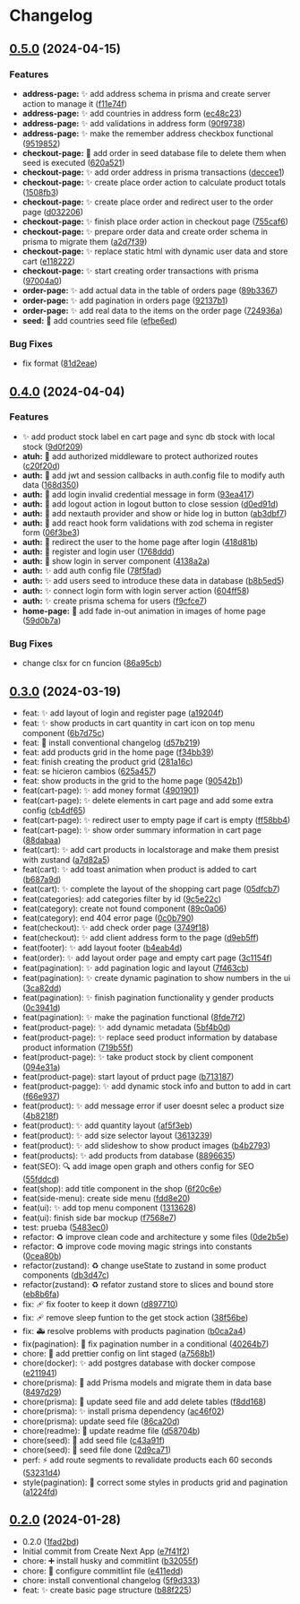 # Changelog
## [0.5.0](https://github.com/JonyPlo/teslo-shop-nextjs/compare/v0.4.0...v0.5.0) (2024-04-15)


### Features

* **address-page:** :sparkles: add address schema in prisma and create server action to manage it ([f11e74f](https://github.com/JonyPlo/teslo-shop-nextjs/commits/f11e74f8c01b1beb4d002d6f40f72c0290c8a67b))
* **address-page:** :sparkles: add countries in address form ([ec48c23](https://github.com/JonyPlo/teslo-shop-nextjs/commits/ec48c230fc5d0cf99cdd4bf8c8233b75f3edcb4f))
* **address-page:** :sparkles: add validations in address form ([90f9738](https://github.com/JonyPlo/teslo-shop-nextjs/commits/90f97386a6e476cf8730c99278d9af622b92ed62))
* **address-page:** :sparkles: make the remember address checkbox functional ([9519852](https://github.com/JonyPlo/teslo-shop-nextjs/commits/9519852c3b82cbde1b468a94dcf3c9d5fe6a9972))
* **checkout-page:** :seedling: add order in seed database file to delete them when seed is executed ([620a521](https://github.com/JonyPlo/teslo-shop-nextjs/commits/620a521f6922a76ecf5f8ac5fd39154d1cc74f72))
* **checkout-page:** :sparkles: add order address in prisma transactions ([deccee1](https://github.com/JonyPlo/teslo-shop-nextjs/commits/deccee17c7b59fb0315ad1913ae52ebe6959c006))
* **checkout-page:** :sparkles: create place order action to calculate product totals ([1508fb3](https://github.com/JonyPlo/teslo-shop-nextjs/commits/1508fb35d07c2d69cebe47a0a8b2055402fab99a))
* **checkout-page:** :sparkles: create place order and redirect user to the order page ([d032206](https://github.com/JonyPlo/teslo-shop-nextjs/commits/d032206b5610475e3e13447d32382bd23e25bd37))
* **checkout-page:** :sparkles: finish place order action in checkout page ([755caf6](https://github.com/JonyPlo/teslo-shop-nextjs/commits/755caf64f4b21a57c5dd5428ac397b364d8f982e))
* **checkout-page:** :sparkles: prepare order data and create order schema in prisma to migrate them ([a2d7f39](https://github.com/JonyPlo/teslo-shop-nextjs/commits/a2d7f39c42201770b44fc707938a6ec721934c1b))
* **checkout-page:** :sparkles: replace static html with dynamic user data and store cart ([e118222](https://github.com/JonyPlo/teslo-shop-nextjs/commits/e1182225e33bf46334126df59d5acce05e7c4684))
* **checkout-page:** :sparkles: start creating order transactions with prisma ([97004a0](https://github.com/JonyPlo/teslo-shop-nextjs/commits/97004a031dd50293ccfac2ee6492fcf0ed753ce9))
* **order-page:** :sparkles: add actual data in the table of orders page ([89b3367](https://github.com/JonyPlo/teslo-shop-nextjs/commits/89b3367e68afd76b47c167f024c99f1645953f74))
* **order-page:** :sparkles: add pagination in orders page ([92137b1](https://github.com/JonyPlo/teslo-shop-nextjs/commits/92137b1fadcd36aec68d8544a4de5d917c5b155d))
* **order-page:** :sparkles: add real data to the items on the order page ([724936a](https://github.com/JonyPlo/teslo-shop-nextjs/commits/724936a6739ab9baafb6b6afceba0e622ba73ee1))
* **seed:** :seedling: add countries seed file ([efbe6ed](https://github.com/JonyPlo/teslo-shop-nextjs/commits/efbe6ed79051e79069bbcc40ce2898515d1cd159))


### Bug Fixes

* fix format ([81d2eae](https://github.com/JonyPlo/teslo-shop-nextjs/commits/81d2eae80d41471a48ae08a27b499fcb72a55b8e))

## [0.4.0](https://github.com/JonyPlo/teslo-shop-nextjs/compare/v0.3.0...v0.4.0) (2024-04-04)


### Features

* :sparkles: add product stock label en cart page and sync db stock with local stock ([9d0f209](https://github.com/JonyPlo/teslo-shop-nextjs/commits/9d0f209f2430c2c29ee2b5a50302d62aa0accde8))
* **atuh:** :passport_control: add authorized middleware to protect authorized routes ([c20f20d](https://github.com/JonyPlo/teslo-shop-nextjs/commits/c20f20d4d7a0c1cf12b8240ed955357c755d87da))
* **auth:** :passport_control: add jwt and session callbacks in auth.config file to modify auth data ([168d350](https://github.com/JonyPlo/teslo-shop-nextjs/commits/168d350a4a47a26af34cc2d4ce8cc4b79b36fe15))
* **auth:** :passport_control: add login invalid credential message in form ([93ea417](https://github.com/JonyPlo/teslo-shop-nextjs/commits/93ea41732123ee882942c39ec5753ebf04f62992))
* **auth:** :passport_control: add logout action in logout button to close session ([d0ed91d](https://github.com/JonyPlo/teslo-shop-nextjs/commits/d0ed91dc8557e375c3fb933d8fe4786ad05826fb))
* **auth:** :passport_control: add nextauth provider and show or hide log in button ([ab3dbf7](https://github.com/JonyPlo/teslo-shop-nextjs/commits/ab3dbf7769a1301f7064139179fdab571955929f))
* **auth:** :passport_control: add react hook form validations with zod schema in register form ([06f3be3](https://github.com/JonyPlo/teslo-shop-nextjs/commits/06f3be37cc60e03883cf0876ce2e9594f5111d76))
* **auth:** :passport_control: redirect the user to the home page after login ([418d81b](https://github.com/JonyPlo/teslo-shop-nextjs/commits/418d81b08745de69897871f3af14817b3a5cb305))
* **auth:** :passport_control: register and login user ([1768ddd](https://github.com/JonyPlo/teslo-shop-nextjs/commits/1768ddd005b30c65920542d41d5bd2586e186c09))
* **auth:** :passport_control: show login in server component ([4138a2a](https://github.com/JonyPlo/teslo-shop-nextjs/commits/4138a2aeeecb19ca9495906f51b3185a0584264c))
* **auth:** :sparkles: add auth config file ([78f5fad](https://github.com/JonyPlo/teslo-shop-nextjs/commits/78f5fad7d47f55353d1e77a13022807149baa1b0))
* **auth:** :sparkles: add users seed to introduce these data in database ([b8b5ed5](https://github.com/JonyPlo/teslo-shop-nextjs/commits/b8b5ed5469f5c09c1f366847711bb58c7a87b8b4))
* **auth:** :sparkles: connect login form with login server action ([604ff58](https://github.com/JonyPlo/teslo-shop-nextjs/commits/604ff58f972fe0b9aec2f515b6a7258c6a365a4f))
* **auth:** :sparkles: create prisma schema for users ([f9cfce7](https://github.com/JonyPlo/teslo-shop-nextjs/commits/f9cfce75f7664cc67cd226b8b27fc64c39a44a29))
* **home-page:** :lipstick: add fade in-out animation in images of home page ([59d0b7a](https://github.com/JonyPlo/teslo-shop-nextjs/commits/59d0b7a2854917628cc7d9930e93b00aeee9a5d5))


### Bug Fixes

* change clsx for cn funcion ([86a95cb](https://github.com/JonyPlo/teslo-shop-nextjs/commits/86a95cba539e4b858b884109b4bd5c01f6e25af9))

## [0.3.0](https://github.com/JonyPlo/teslo-shop-nextjs/compare/v0.2.0...v0.3.0) (2024-03-19)

- feat: :sparkles: add layout of login and register page ([a19204f](https://github.com/JonyPlo/teslo-shop-nextjs/commit/a19204f))
- feat: :sparkles: show products in cart quantity in cart icon on top menu component ([6b7d75c](https://github.com/JonyPlo/teslo-shop-nextjs/commit/6b7d75c))
- feat: :wrench: install conventional changelog ([d57b219](https://github.com/JonyPlo/teslo-shop-nextjs/commit/d57b219))
- feat: add products grid in the home page ([f34bb39](https://github.com/JonyPlo/teslo-shop-nextjs/commit/f34bb39))
- feat: finish creating the product grid ([281a16c](https://github.com/JonyPlo/teslo-shop-nextjs/commit/281a16c))
- feat: se hicieron cambios ([625a457](https://github.com/JonyPlo/teslo-shop-nextjs/commit/625a457))
- feat: show products in the grid to the home page ([90542b1](https://github.com/JonyPlo/teslo-shop-nextjs/commit/90542b1))
- feat(cart-page): :sparkles: add money format ([4901901](https://github.com/JonyPlo/teslo-shop-nextjs/commit/4901901))
- feat(cart-page): :sparkles: delete elements in cart page and add some extra config ([cb4df65](https://github.com/JonyPlo/teslo-shop-nextjs/commit/cb4df65))
- feat(cart-page): :sparkles: redirect user to empty page if cart is empty ([ff58bb4](https://github.com/JonyPlo/teslo-shop-nextjs/commit/ff58bb4))
- feat(cart-page): :sparkles: show order summary information in cart page ([88dabaa](https://github.com/JonyPlo/teslo-shop-nextjs/commit/88dabaa))
- feat(cart): :sparkles: add cart products in localstorage and make them presist with zustand ([a7d82a5](https://github.com/JonyPlo/teslo-shop-nextjs/commit/a7d82a5))
- feat(cart): :sparkles: add toast animation when product is added to cart ([b687a9d](https://github.com/JonyPlo/teslo-shop-nextjs/commit/b687a9d))
- feat(cart): :sparkles: complete the layout of the shopping cart page ([05dfcb7](https://github.com/JonyPlo/teslo-shop-nextjs/commit/05dfcb7))
- feat(categories): add categories filter by id ([9c5e22c](https://github.com/JonyPlo/teslo-shop-nextjs/commit/9c5e22c))
- feat(category): create not found component ([89c0a06](https://github.com/JonyPlo/teslo-shop-nextjs/commit/89c0a06))
- feat(category): end 404 error page ([0c0b790](https://github.com/JonyPlo/teslo-shop-nextjs/commit/0c0b790))
- feat(checkout): :sparkles: add check order page ([3749f18](https://github.com/JonyPlo/teslo-shop-nextjs/commit/3749f18))
- feat(checkout): :sparkles: add client address form to the page ([d9eb5ff](https://github.com/JonyPlo/teslo-shop-nextjs/commit/d9eb5ff))
- feat(footer): :sparkles: add layout footer ([b4eab4d](https://github.com/JonyPlo/teslo-shop-nextjs/commit/b4eab4d))
- feat(order): :sparkles: add layout order page and empty cart page ([3c1154f](https://github.com/JonyPlo/teslo-shop-nextjs/commit/3c1154f))
- feat(pagination): :sparkles: add pagination logic and layout ([7f463cb](https://github.com/JonyPlo/teslo-shop-nextjs/commit/7f463cb))
- feat(pagination): :sparkles: create dynamic pagination to show numbers in the ui ([3ca82dd](https://github.com/JonyPlo/teslo-shop-nextjs/commit/3ca82dd))
- feat(pagination): :sparkles: finish pagination functionality y gender products ([0c3941d](https://github.com/JonyPlo/teslo-shop-nextjs/commit/0c3941d))
- feat(pagination): :sparkles: make the pagination functional ([8fde7f2](https://github.com/JonyPlo/teslo-shop-nextjs/commit/8fde7f2))
- feat(product-page): :sparkles: add dynamic metadata ([5bf4b0d](https://github.com/JonyPlo/teslo-shop-nextjs/commit/5bf4b0d))
- feat(product-page): :sparkles: replace seed product information by database product information ([719b55f](https://github.com/JonyPlo/teslo-shop-nextjs/commit/719b55f))
- feat(product-page): :sparkles: take product stock by client component ([094e31a](https://github.com/JonyPlo/teslo-shop-nextjs/commit/094e31a))
- feat(product-page): start layout of prduct page ([b713187](https://github.com/JonyPlo/teslo-shop-nextjs/commit/b713187))
- feat(product-pagge): :sparkles: add dynamic stock info and button to add in cart ([f66e937](https://github.com/JonyPlo/teslo-shop-nextjs/commit/f66e937))
- feat(product): :sparkles: add message error if user doesnt selec a product size ([4b8218f](https://github.com/JonyPlo/teslo-shop-nextjs/commit/4b8218f))
- feat(product): :sparkles: add quantity layout ([af5f3eb](https://github.com/JonyPlo/teslo-shop-nextjs/commit/af5f3eb))
- feat(product): :sparkles: add size selector layout ([3613239](https://github.com/JonyPlo/teslo-shop-nextjs/commit/3613239))
- feat(product): :sparkles: add slideshow to show product images ([b4b2793](https://github.com/JonyPlo/teslo-shop-nextjs/commit/b4b2793))
- feat(products): :sparkles: add products from database ([8896635](https://github.com/JonyPlo/teslo-shop-nextjs/commit/8896635))
- feat(SEO): :mag: add image open graph and others config for SEO ([55fddcd](https://github.com/JonyPlo/teslo-shop-nextjs/commit/55fddcd))
- feat(shop): add title component in the shop ([6f20c6e](https://github.com/JonyPlo/teslo-shop-nextjs/commit/6f20c6e))
- feat(side-menu): create side menu ([fdd8e20](https://github.com/JonyPlo/teslo-shop-nextjs/commit/fdd8e20))
- feat(ui): :sparkles: add top menu component ([1313628](https://github.com/JonyPlo/teslo-shop-nextjs/commit/1313628))
- feat(ui): finish side bar mockup ([f7568e7](https://github.com/JonyPlo/teslo-shop-nextjs/commit/f7568e7))
- test: prueba ([5483ec0](https://github.com/JonyPlo/teslo-shop-nextjs/commit/5483ec0))
- refactor: :recycle: improve clean code and architecture y some files ([0de2b5e](https://github.com/JonyPlo/teslo-shop-nextjs/commit/0de2b5e))
- refactor: :recycle: improve code moving magic strings into constants ([0cea80b](https://github.com/JonyPlo/teslo-shop-nextjs/commit/0cea80b))
- refactor(zustand): :recycle: change useState to zustand in some product components ([db3d47c](https://github.com/JonyPlo/teslo-shop-nextjs/commit/db3d47c))
- refactor(zustand): :recycle: refator zustand store to slices and bound store ([eb8b6fa](https://github.com/JonyPlo/teslo-shop-nextjs/commit/eb8b6fa))
- fix: :adhesive_bandage: fix footer to keep it down ([d897710](https://github.com/JonyPlo/teslo-shop-nextjs/commit/d897710))
- fix: :adhesive_bandage: remove sleep funtion to the get stock action ([38f56be](https://github.com/JonyPlo/teslo-shop-nextjs/commit/38f56be))
- fix: :ambulance: resolve problems with products pagination ([b0ca2a4](https://github.com/JonyPlo/teslo-shop-nextjs/commit/b0ca2a4))
- fix(pagination): :bug: fix pagination number in a conditional ([40264b7](https://github.com/JonyPlo/teslo-shop-nextjs/commit/40264b7))
- chore: :wrench: add prettier config on lint staged ([a7568b1](https://github.com/JonyPlo/teslo-shop-nextjs/commit/a7568b1))
- chore(docker): :sparkles: add postgres database with docker compose ([e211941](https://github.com/JonyPlo/teslo-shop-nextjs/commit/e211941))
- chore(prisma): :necktie: add Prisma models and migrate them in data base ([8497d29](https://github.com/JonyPlo/teslo-shop-nextjs/commit/8497d29))
- chore(prisma): :seedling: update seed file and add delete tables ([f8dd168](https://github.com/JonyPlo/teslo-shop-nextjs/commit/f8dd168))
- chore(prisma): :sparkles: install prisma dependency ([ac46f02](https://github.com/JonyPlo/teslo-shop-nextjs/commit/ac46f02))
- chore(prisma): update seed file ([86ca20d](https://github.com/JonyPlo/teslo-shop-nextjs/commit/86ca20d))
- chore(readme): :memo: update readme file ([d58704b](https://github.com/JonyPlo/teslo-shop-nextjs/commit/d58704b))
- chore(seed): :seedling: add seed file ([c43a91f](https://github.com/JonyPlo/teslo-shop-nextjs/commit/c43a91f))
- chore(seed): :seedling: seed file done ([2d9ca71](https://github.com/JonyPlo/teslo-shop-nextjs/commit/2d9ca71))
- perf: :zap: add route segments to revalidate products each 60 seconds ([53231d4](https://github.com/JonyPlo/teslo-shop-nextjs/commit/53231d4))
- style(pagination): :lipstick: correct some styles in products grid and pagination ([a1224fd](https://github.com/JonyPlo/teslo-shop-nextjs/commit/a1224fd))

## [0.2.0](https://github.com/JonyPlo/teslo-shop-nextjs/releases/tag/v0.2.0) (2024-01-28)

- 0.2.0 ([1fad2bd](https://github.com/JonyPlo/teslo-shop-nextjs/commit/1fad2bd))
- Initial commit from Create Next App ([e7f41f2](https://github.com/JonyPlo/teslo-shop-nextjs/commit/e7f41f2))
- chore: :heavy_plus_sign: install husky and commitlint ([b32055f](https://github.com/JonyPlo/teslo-shop-nextjs/commit/b32055f))
- chore: :wrench: configure commitlint file ([e411edd](https://github.com/JonyPlo/teslo-shop-nextjs/commit/e411edd))
- chore: install conventional changelog ([5f9d333](https://github.com/JonyPlo/teslo-shop-nextjs/commit/5f9d333))
- feat: :sparkles: create basic page structure ([b88f225](https://github.com/JonyPlo/teslo-shop-nextjs/commit/b88f225))
